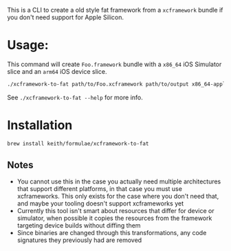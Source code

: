 This is a CLI to create a old style fat framework from a `xcframework`
bundle if you don't need support for Apple Silicon.

# Usage:

This command will create `Foo.framework` bundle with a `x86_64` iOS
Simulator slice and an `arm64` iOS device slice.

```sh
./xcframework-to-fat path/to/Foo.xcframework path/to/output x86_64-apple-ios-simulator arm64-apple-ios
```

See `./xcframework-to-fat --help` for more info.

# Installation

```sh
brew install keith/formulae/xcframework-to-fat
```

## Notes

- You cannot use this in the case you actually need multiple
  architectures that support different platforms, in that case you must
  use xcframeworks. This only exists for the case where you don't need
  that, and maybe your tooling doesn't support xcframeworks yet
- Currently this tool isn't smart about resources that differ for device
  or simulator, when possible it copies the resources from the framework
  targeting device builds without diffing them
- Since binaries are changed through this transformations, any
  code signatures they previously had are removed
